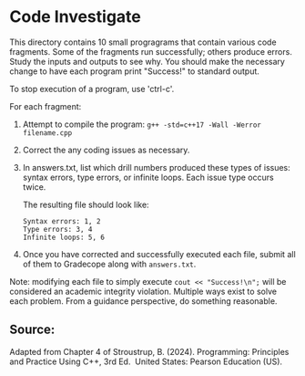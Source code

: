 # Code Investigate
This directory contains 10 small progragrams that contain various
code fragments. Some of the fragments run successfully; others produce errors. 
Study the inputs and outputs to see why. You should make the necessary
change to have each program print "Success!" to standard output.

To stop execution of a program, use 'ctrl-c'.

For each fragment:
1. Attempt to compile the program: `g++ -std=c++17 -Wall -Werror filename.cpp`
2. Correct the any coding issues as necessary.
3. In answers.txt, list which drill numbers produced these types of 
   issues: syntax errors, type errors, or infinite loops.  Each issue type
   occurs twice.

   The resulting file should look like:
   ```text
   Syntax errors: 1, 2
   Type errors: 3, 4
   Infinite loops: 5, 6
   ```
4. Once you have corrected and successfully executed each file, 
   submit all of them to Gradecope along with `answers.txt`.

Note: modifying each file to simply execute `cout << "Success!\n";` will be considered
      an academic integrity violation. Multiple ways exist to solve each 
      problem.  From a guidance perspective, do something reasonable.

## Source: 
Adapted from Chapter 4 of 
Stroustrup, B. (2024). Programming: Principles and Practice Using C++, 3rd Ed. 
United States: Pearson Education (US).